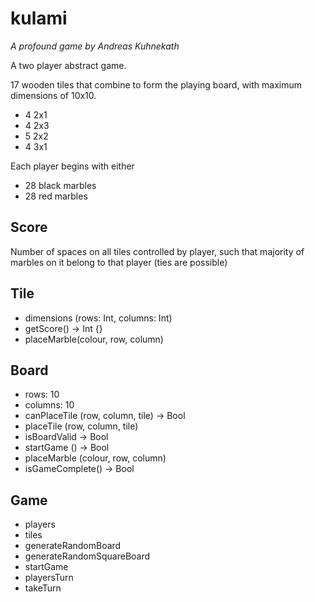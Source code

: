 # kulami #
*A profound game by Andreas Kuhnekath*

A two player abstract game.

17 wooden tiles that combine to form the playing board, with maximum dimensions of 10x10.

   - 4 2x1
   - 4 2x3
   - 5 2x2
   - 4 3x1

Each player begins with either
 - 28 black marbles 
 - 28 red marbles

## Score ##
Number of spaces on all tiles controlled by player, such that majority of marbles on it belong to that player (ties are possible)

## Tile ##
 - dimensions (rows: Int, columns: Int)
 - getScore() -> Int {}
 - placeMarble(colour, row, column)

## Board ##
- rows: 10
- columns: 10
- canPlaceTile (row, column, tile) -> Bool
- placeTile (row, column, tile)
- isBoardValid -> Bool
- startGame () -> Bool
- placeMarble (colour, row, column)
- isGameComplete() -> Bool

## Game ##
- players
- tiles
- generateRandomBoard
- generateRandomSquareBoard
- startGame
- playersTurn
- takeTurn
